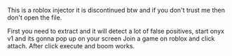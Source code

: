 This is a roblox injector it is discontinued btw and if you don't trust me then don't open the file.

First you need to extract and it will detect a lot of false positives, start onyx v1 and its gonna pop up on your screen
Join a game on roblox and click attach.
After click execute and boom works.
